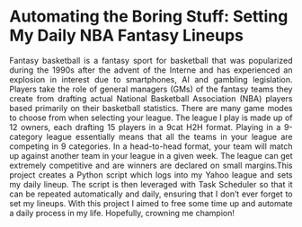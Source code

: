 # Automating the Boring Stuff: Setting My Daily NBA Fantasy Lineups
<p align="justify">Fantasy basketball is a fantasy sport for basketball that was popularized during the 1990s after the advent of the Interne and has experienced an explosion in interest due to smartphones, AI and gambling legislation. Players take the role of general managers (GMs) of the fantasy teams they create from drafting actual National Basketball Association (NBA) players based primarily on their basketball statistics. There are many game modes to choose from when selecting your league. The league I play is made up of 12 owners, each drafting 15 players in a 9cat H2H format. Playing in a 9-category league essentially means that all the teams in your league are competing in 9 categories. In a head-to-head format, your team will match up against another team in your league in a given week. The league can get extremely competitive and are winners are declared on small margins.This project creates a Python script which logs into my Yahoo league and sets my daily lineup. The script is then leveraged with Task Scheduler so that it can be repeated automatically and daily, ensuring that I don’t ever forget to set my lineups. With this project I aimed to free some time up and automate a daily process in my life. Hopefully, crowning me champion!</p>
